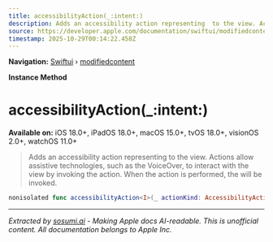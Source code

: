 ```yaml
---
title: accessibilityAction(_:intent:)
description: Adds an accessibility action representing  to the view. Actions allow assistive technologies, such as the VoiceOver, to interact with the view by invoking the action. When the action is performed, the  will be invoked.
source: https://developer.apple.com/documentation/swiftui/modifiedcontent/accessibilityaction(_:intent:)
timestamp: 2025-10-29T00:14:22.458Z
---
```


**Navigation:** [Swiftui](/documentation/swiftui) › [modifiedcontent](/documentation/swiftui/modifiedcontent)

**Instance Method**

# accessibilityAction(_:intent:)

**Available on:** iOS 18.0+, iPadOS 18.0+, macOS 15.0+, tvOS 18.0+, visionOS 2.0+, watchOS 11.0+

> Adds an accessibility action representing  to the view. Actions allow assistive technologies, such as the VoiceOver, to interact with the view by invoking the action. When the action is performed, the  will be invoked.

```swift
nonisolated func accessibilityAction<I>(_ actionKind: AccessibilityActionKind = .default, intent: I) -> ModifiedContent<Content, Modifier> where I : AppIntent
```

---

*Extracted by [sosumi.ai](https://sosumi.ai) - Making Apple docs AI-readable.*
*This is unofficial content. All documentation belongs to Apple Inc.*
